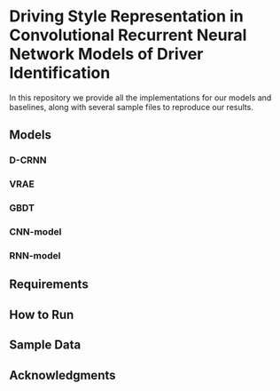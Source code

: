 # Driving Style Representation in Convolutional Recurrent Neural Network Models of Driver Identification

In this repository we provide all the implementations for our models and baselines, along with several sample files to reproduce our results. 

## Models
### D-CRNN

### VRAE

### GBDT

### CNN-model

### RNN-model


## Requirements


## How to Run


## Sample Data


## Acknowledgments 
